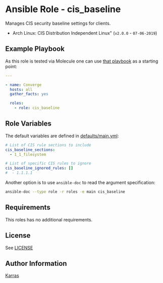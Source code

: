 # Ansible Role - cis\_baseline

Manages CIS security baseline settings for clients.

* Arch Linux: CIS Distribution Independent Linux" (`v2.0.0` - `07-06-2019`)

## Example Playbook

As this role is tested via Molecule one can use [that
playbook](./molecule/default/converge.yml) as a starting point:

```yaml
---

- name: Converge
  hosts: all
  gather_facts: yes

  roles:
    - role: cis_baseline
```

## Role Variables

The default variables are defined in [defaults/main.yml](./defaults/main.yml):

```yaml
# List of CIS rule sections to include
cis_baseline_sections:
  - 1_1_filesystem

# List of specific CIS rules to ignore
cis_baseline_ignored_rules: []
#  - 1.1.1.1
```

Another option is to use `ansible-doc` to read the argument specification:

```sh
ansible-doc --type role -r roles -e main cis_baseline
```

## Requirements

This roles has no additional requirements.

## License

See [LICENSE](./LICENSE)

## Author Information

[Karras](https://github.com/karras)
